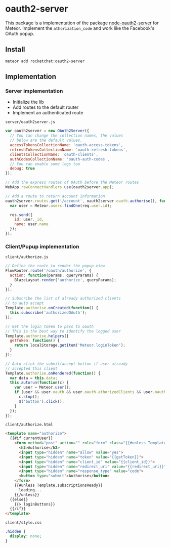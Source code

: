 # oauth2-server

This package is a implementation of the package [node-oauth2-server](https://github.com/thomseddon/node-oauth2-server) for Meteor.
Implement the `athorization_code` and work like the Facebook's OAuth popup.

## Install
```
meteor add rocketchat:oauth2-server
```

## Implementation

### Server implementation
 * Initialize the lib
 * Add routes to the default router
 * Implement an authenticated route

`server/oauth2server.js`
```javascript
var oauth2server = new OAuth2Server({
  // You can change the collection names, the values
  // below are the default values.
  accessTokensCollectionName: 'oauth-access-tokens',
  refreshTokensCollectionName: 'oauth-refresh-tokens',
  clientsCollectionName: 'oauth-clients',
  authCodesCollectionName: 'oauth-auth-codes',
  // You can enable some logs too
  debug: true
});

// Add the express routes of OAuth before the Meteor routes
WebApp.rawConnectHandlers.use(oauth2server.app);

// Add a route to return account information
oauth2server.routes.get('/account', oauth2server.oauth.authorise(), function(req, res, next) {
  var user = Meteor.users.findOne(req.user.id);

  res.send({
    id: user._id,
    name: user.name
  });
});
```

### Client/Pupup implementation

`client/authorize.js`
```javascript
// Define the route to render the popup view
FlowRouter.route('/oauth/authorize', {
  action: function(params, queryParams) {
    BlazeLayout.render('authorize', queryParams);
  }
});

// Subscribe the list of already authorized clients
// to auto accept
Template.authorise.onCreated(function() {
  this.subscribe('authorizedOAuth');
});

// Get the login token to pass to oauth
// This is the best way to identify the logged user
Template.authorise.helpers({
  getToken: function() {
    return localStorage.getItem('Meteor.loginToken');
  }
});

// Auto click the submit/accept button if user already
// accepted this client
Template.authorise.onRendered(function() {
  var data = this.data;
  this.autorun(function(c) {
    var user = Meteor.user();
    if (user && user.oauth && user.oauth.athorizedClients && user.oauth.athorizedClients.indexOf(data.client_id()) > -1) {
      c.stop();
      $('button').click();
    }
  });
});
```

`client/authorize.html`
```html
<template name="authorize">
  {{#if currentUser}}
    <form method="post" action="" role="form" class="{{#unless Template.subscriptionsReady}}hidden{{/unless}}">
      <h2>Authorise</h2>
      <input type="hidden" name="allow" value="yes">
      <input type="hidden" name="token" value="{{getToken}}">
      <input type="hidden" name="client_id" value="{{client_id}}">
      <input type="hidden" name="redirect_uri" value="{{redirect_uri}}">
      <input type="hidden" name="response_type" value="code">
      <button type="submit">Authorise</button>
    </form>
    {{#unless Template.subscriptionsReady}}
      loading...
    {{/unless}}
  {{else}}
    {{> loginButtons}}
  {{/if}}
</template>
```

`client/style.css`
```css
.hidden {
  display: none;
}
```
